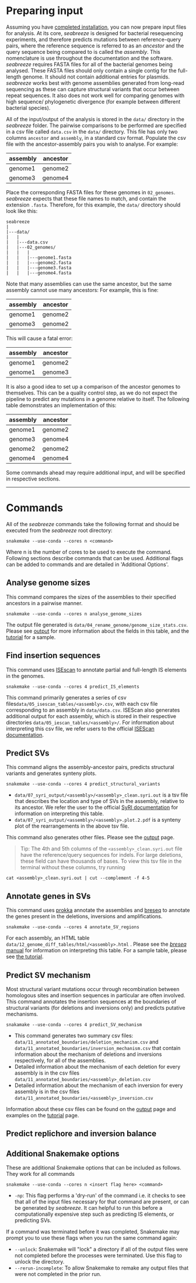 # Preparing input

Assuming you have [completed installation](installation.md), you can now prepare input files for analysis. At its core, _seabreeze_ is designed for bacterial resequencing experiments, and therefore predicts mutations between reference-query pairs, where the reference sequence is referred to as an _ancestor_ and the query sequence being compared to is called the _assembly_. This nomenclature is use throughout the documentation and the software.
_seabreeze_ requires FASTA files for all of the bacterial genomes being analysed. These FASTA files should only contain a single contig for the full-length genome. It should not contain additional entries for plasmids. _seabreeze_ works best with genome assemblies generated from long-read sequencing as these can capture structural variants that occur between repeat sequences. It also does not work well for comparing genomes with high sequence/ phylogenetic divergence (for example between different bacterial species).

All of the input/output of the analysis is stored in the `data/` directory in the _seabreeze_ folder. The pairwise comparisons to be performed are specified in a csv file called `data.csv` in the `data/` directory. This file has only two columns `ancestor` and `assembly`, in a standard csv format. Populate the csv file with the ancestor-assembly pairs you wish to analyse. For example:

| assembly | ancestor |
| -------- | -------- |
| genome1  | genome2  |
| genome3  | genome4  |

Place the corresponding FASTA files for these genomes in `02_genomes`. _seabreeze_ expects that these file names to match, and contain the extension `.fasta`. Therefore, for this example, the `data/` directory should look like this:
```
seabreeze
|
|---data/
|   |
|   |---data.csv
|   |---02_genomes/
|   |   |
|   |   |---genome1.fasta
|   |   |---genome2.fasta
|   |   |---genome3.fasta
|   |   |---genome4.fasta
```

Note that many assemblies can use the same ancestor, but the same assembly cannot use many ancestors:
For example, this is fine:
 
| assembly | ancestor |
|-------|-------|
| genome1 | genome2 |
| genome3 | genome2 |

This will cause a fatal error:

| assembly | ancestor |
|--------|-------|
| genome1 | genome2 |
| genome1 | genome3 |

It is also a good idea to set up a comparison of the ancestor genomes to themselves. This can be a quality control step, as we do not expect the pipeline to predict any mutations in a genome relative to itself. The following table demonstrates an implementation of this:

| assembly | ancestor |
| -------- | -------- |
| genome1  | genome2  |
| genome3  | genome4  |
| genome2  | genome2  |
| genome4  | genome4  |

Some commands ahead may require additional input, and will be specified in respective sections.

---
# Commands

All of the _seabreeze_ commands take the following format and should be executed from the _seabreeze_ root directory:
```
snakemake --use-conda --cores n <command>
```
Where n is the number of cores to be used to execute the command. Following sections describe commands that can be used. Additional flags can be added to commands and are detailed in 'Additional Options'.

## Analyse genome sizes

This command compares the sizes of the assemblies to their specified ancestors in a pairwise manner. 

```
snakemake --use-conda --cores n analyse_genome_sizes
```
The output file generated is `data/04_rename_genome/genome_size_stats.csv`. Please see [output](output.md) for more information about the fields in this table, and the [tutorial](tutorial.md) for a sample.
## Find insertion sequences

This command uses [ISEscan](https://github.com/xiezhq/ISEScan/blob/master/README.md?plain=1) to annotate partial and full-length IS elements in the genomes. 
```
snakemake --use-conda --cores 4 predict_IS_elements
```

This command primarily generates a series of csv files`data/05_isescan_tables/<assembly>.csv`, with each csv file corresponding to an assembly in `data/data.csv`. ISEScan also generates additional output for each assembly, which is stored in their respective directories `data/05_iescan_tables/<assembly>/`.  For information about interpreting this csv file, we refer users to the official [ISEScan documentation](https://github.com/xiezhq/ISEScan/blob/master/README.md). 
## Predict SVs

This command aligns the assembly-ancestor pairs, predicts structural variants and generates synteny plots. 

```
snakemake --use-conda --cores 4 predict_structural_variants
```

- `data/07_syri_output/<assembly>/<assembly>_clean.syri.out` is a tsv file that describes the location and type of SVs in the assembly, relative to its ancestor. We refer the user to the official [SyRI documentation](https://schneebergerlab.github.io/syri/fileformat.html) for information on interpreting this table.
- `data/07_syri_output/<assembly>/<assembly>.plot.2.pdf` is a synteny plot of the rearrangements in the above tsv file. 

This command also generates other files. Please see the [output](output.md) page. 

>Tip: The 4th and 5th columns of the `<assembly>_clean.syri.out` file have the reference/query sequences for indels. For large deletions, these field can have thousands of bases. To view this tsv file in the terminal without these columns, try running

```
cat <assembly>_clean.syri.out | cut --complement -f 4-5
```

## Annotate genes in SVs

This command uses [prokka](https://github.com/tseemann/prokka) annotate the assemblies and [breseq](https://github.com/barricklab/breseq) to annotate the genes present in the deletions, inversions and amplifications.

```
snakemake --use-conda --cores 4 annotate_SV_regions
```

For each assembly, an HTML table `data/12_genome_diff_tables/html/<assembly>.html` . Please see the [_breseq_ manual]() for information on interpreting this table. For a sample table, please see [the tutorial](tutorial.md). 

## Predict SV mechanism

Most structural variant mutations occur through recombination between homologous sites and insertion sequences in particular are often involved. This command annotates the insertion sequences at the boundaries of structural variants (for deletions and inversions only) and predicts putative mechanisms.

```
snakamake --use-conda --cores 4 predict_SV_mechanism
```

- This command generates two summary csv files: `data/11_annotated_boundaries/deletion_mechanism.csv` and `data/11_annotated_boundaries/inversion_mechanism.csv` that contain information about the mechanism of deletions and inversions respectively, for all of the assemblies.
- Detailed information about the mechanism of each deletion for every assembly is in the csv files `data/11_annotated_boundaries/<assembly>_deletion.csv`
- Detailed information about the mechanism of each inversion for every assembly is in the csv files `data/11_annotated_boundaries/<assembly>_inversion.csv`

Information about these csv files can be found on the [output](output.md) page and examples on the [tutorial](tutorial.md) page.

## Predict replichore and inversion balance


## Additional Snakemake options

These are additional Snakemake options that can be included as follows. They work for all commands

```
snakemake --use-conda --cores n <insert flag here> <command>
```

- `-np`: This flag performs a 'dry-run' of the command i.e. it checks to see that all of the input files necessary for that command are present, or can be generated by _seabreeze_. It can helpful to run this before a computationally expensive step such as predicting IS elements, or predicting SVs.

If a command was terminated before it was completed, Snakemake may prompt you to use these flags when you run the same command again:

- `--unlock`:  Snakemake will "lock" a directory if all of the output files were not completed before the processes were terminated. Use this flag to unlock the directory.
- `--rerun-incomplete`:  To allow Snakemake to remake any output files that were not completed in the prior run.
